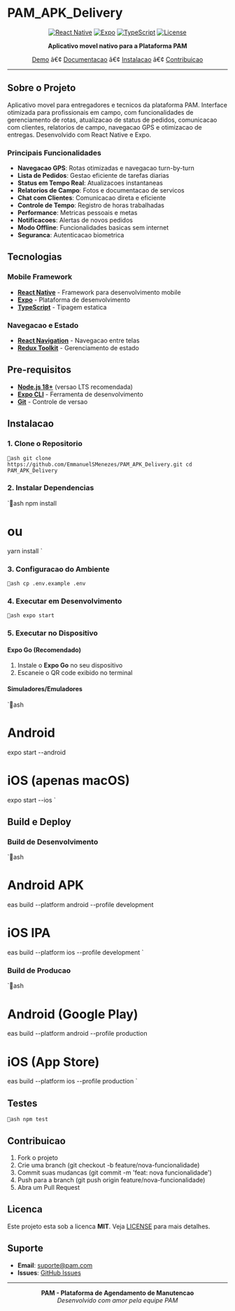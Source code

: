 # PAM_APK_Delivery

<div align="center">

[![React Native](https://img.shields.io/badge/React%20Native-0.72-61DAFB?style=for-the-badge&logo=react)](https://reactnative.dev/)
[![Expo](https://img.shields.io/badge/Expo-49.0-000020?style=for-the-badge&logo=expo)](https://expo.dev/)
[![TypeScript](https://img.shields.io/badge/TypeScript-5.0-3178C6?style=for-the-badge&logo=typescript)](https://www.typescriptlang.org/)
[![License](https://img.shields.io/badge/License-MIT-green.svg?style=for-the-badge)](LICENSE)

**Aplicativo movel nativo para a Plataforma PAM**

[Demo](#demo) â€¢ [Documentacao](#documentacao) â€¢ [Instalacao](#instalacao) â€¢ [Contribuicao](#contribuicao)

</div>

---

## Sobre o Projeto

Aplicativo movel para entregadores e tecnicos da plataforma PAM. Interface otimizada para profissionais em campo, com funcionalidades de gerenciamento de rotas, atualizacao de status de pedidos, comunicacao com clientes, relatorios de campo, navegacao GPS e otimizacao de entregas. Desenvolvido com React Native e Expo.

### Principais Funcionalidades

- **Navegacao GPS**: Rotas otimizadas e navegacao turn-by-turn
- **Lista de Pedidos**: Gestao eficiente de tarefas diarias
- **Status em Tempo Real**: Atualizacoes instantaneas
- **Relatorios de Campo**: Fotos e documentacao de servicos
- **Chat com Clientes**: Comunicacao direta e eficiente
- **Controle de Tempo**: Registro de horas trabalhadas
- **Performance**: Metricas pessoais e metas
- **Notificacoes**: Alertas de novos pedidos
- **Modo Offline**: Funcionalidades basicas sem internet
- **Seguranca**: Autenticacao biometrica

## Tecnologias

### Mobile Framework
- **[React Native](https://reactnative.dev/)** - Framework para desenvolvimento mobile
- **[Expo](https://expo.dev/)** - Plataforma de desenvolvimento
- **[TypeScript](https://www.typescriptlang.org/)** - Tipagem estatica

### Navegacao e Estado
- **[React Navigation](https://reactnavigation.org/)** - Navegacao entre telas
- **[Redux Toolkit](https://redux-toolkit.js.org/)** - Gerenciamento de estado

## Pre-requisitos

- **[Node.js 18+](https://nodejs.org/)** (versao LTS recomendada)
- **[Expo CLI](https://docs.expo.dev/get-started/installation/)** - Ferramenta de desenvolvimento
- **[Git](https://git-scm.com/)** - Controle de versao

## Instalacao

### 1. Clone o Repositorio

`ash
git clone https://github.com/EmmanuelSMenezes/PAM_APK_Delivery.git
cd PAM_APK_Delivery
`

### 2. Instalar Dependencias

`ash
npm install
# ou
yarn install
`

### 3. Configuracao do Ambiente

`ash
cp .env.example .env
`

### 4. Executar em Desenvolvimento

`ash
expo start
`

### 5. Executar no Dispositivo

#### Expo Go (Recomendado)
1. Instale o **Expo Go** no seu dispositivo
2. Escaneie o QR code exibido no terminal

#### Simuladores/Emuladores
`ash
# Android
expo start --android

# iOS (apenas macOS)
expo start --ios
`

## Build e Deploy

### Build de Desenvolvimento

`ash
# Android APK
eas build --platform android --profile development

# iOS IPA
eas build --platform ios --profile development
`

### Build de Producao

`ash
# Android (Google Play)
eas build --platform android --profile production

# iOS (App Store)
eas build --platform ios --profile production
`

## Testes

`ash
npm test
`

## Contribuicao

1. Fork o projeto
2. Crie uma branch (git checkout -b feature/nova-funcionalidade)
3. Commit suas mudancas (git commit -m 'feat: nova funcionalidade')
4. Push para a branch (git push origin feature/nova-funcionalidade)
5. Abra um Pull Request

## Licenca

Este projeto esta sob a licenca **MIT**. Veja [LICENSE](LICENSE) para mais detalhes.

## Suporte

- **Email**: suporte@pam.com
- **Issues**: [GitHub Issues](https://github.com/EmmanuelSMenezes/PAM_APK_Delivery/issues)

---

<div align="center">

**PAM - Plataforma de Agendamento de Manutencao**  
*Desenvolvido com amor pela equipe PAM*

</div>